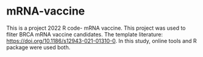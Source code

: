 # mRNA-vaccine
This is a project 2022 R code- mRNA vaccine.
This project was used to fliter BRCA mRNA vaccine candidates. 
The template literature: https://doi.org/10.1186/s12943-021-01310-0.
In this study, online tools and R package were used both.

